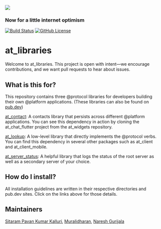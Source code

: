 <img src="https://atsign.dev/assets/img/@dev.png?sanitize=true">

### Now for a little internet optimism

[![Build Status](https://github.com/atsign-foundation/at_libraries/actions/workflows/at_libraries.yaml/badge.svg?branch=trunk)](https://github.com/atsign-foundation/at_libraries/actions/workflows/at_libraries.yaml)
[![GitHub License](https://img.shields.io/badge/license-BSD3-blue.svg)](./LICENSE)


# at_libraries
Welcome to at_libraries. This project is open with intent—we encourage contributions, and we want pull requests to hear about issues.

## What is this for?
This repository contains three @protocol libraries for developers building their own @platform applications. (These libraries can also be found on [pub.dev](https://pub.dev/publishers/atsign.org/packages))

[at_contact](https://pub.dev/packages/at_contact): A contacts library that persists across different @platform applications. You can see this dependency in action by cloning the at_chat_flutter project from the at_widgets repository.

[at_lookup](https://pub.dev/packages/at_lookup): A low-level library that directly implements the @protocol verbs. You can find this dependency in several other packages such as at_client and at_client_mobile.

[at_server_status](https://pub.dev/packages/at_server_status): A helpful library that logs the status of the root server as well as a secondary server of your choice.

## How do I install?
All installation guidelines are written in their respective directories and pub.dev sites. Click on the links above for those details.

## Maintainers

[Sitaram Pavan Kumar Kalluri](https://github.com/kalluriramkumar), [Muralidharan](https://github.com/murali-shris), [Naresh Gurijala](https://github.com/naresh0689)
